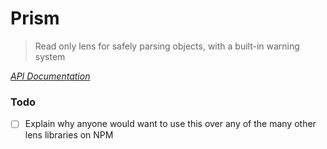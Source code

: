 # Prism

> Read only lens for safely parsing objects, with a built-in warning system

[*API Documentation*](https://stayradiated.github.io/prism)

### Todo

- [ ] Explain why anyone would want to use this over any of the many other lens
  libraries on NPM
